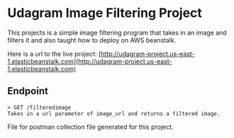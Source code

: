 # Udagram Image Filtering Project #

This projects is a simple image filtering program that takes in an image and filters it and also taught how to deploy on AWS beanstalk.

Here is a url to the live project: [http://udagram-project.us-east-1.elasticbeanstalk.com](http://udagram-project.us-east-1.elasticbeanstalk.com)


## Endpoint ##
    > GET /filteredimage
    Takes in a url parameter of image_url and returns a filtered image.

File for postman collection file generated for this project.